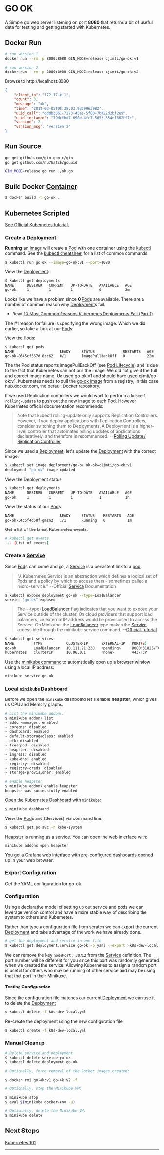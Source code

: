# GO OK

A Simple go web server listening on port **8080** that returns a bit of
useful data for testing and getting started with Kubernetes.

## Docker Run
```bash
# run version 1
docker run --rm -p 8080:8080 GIN_MODE=release cjimti/go-ok:v1

# run version 2
docker run --rm -p 8080:8080 GIN_MODE=release cjimti/go-ok:v2

```

Browse to http://localhost:8080

```json
{
    "client_ip": "172.17.0.1",
    "count": 3,
    "message": "ok",
    "time": "2018-03-05T08:38:03.936996398Z",
    "uuid_call": "dddb3561-7273-45ee-5f80-7b022d2bf2e9",
    "uuid_instance": "79defbd7-690e-4fc7-5652-354e1662ff7c",
    "version": 2,
    "version_msg": "version 2"
}
```

## Run Source

```bash
go get github.com/gin-gonic/gin
go get github.com/nu7hatch/gouuid

GIN_MODE=release go run ./ok.go
```

## Build Docker [Container]

```bash
$ docker build -t go-ok .
```

## Kubernetes Scripted

[See Official Kubernetes tutorial.][Official Tutorial]

### Create a [Deployment]

**Running** an [image] will create a [Pod] with one container using the
[kubectl] command. See the [kubectl cheatsheet] for a list of common commands.

```bash
$ kubectl run go-ok --image=go-ok:v1 --port=8080
```

View the [Deployment]:

```bash
$ kubectl get deployments
NAME      DESIRED   CURRENT   UP-TO-DATE   AVAILABLE   AGE
go-ok     1         1         1            0           2m
```

Looks like we have a problem since **0** [Pod]s are available. There are
a number of common reason why [Deployment]s fail.

- Read [10 Most Common Reasons Kubernetes Deployments Fail (Part 1)][Fail Article]

The #1 reason for failure is specifying the wrong image. Which we did
earlier, so take a look at our [Pod]s:

View the [Pod]s:

```bash
$ kubectl get pods
NAME                     READY     STATUS             RESTARTS   AGE
go-ok-8645cf567d-8zc62   0/1       ImagePullBackOff   0          22m
```

The the Pod status reports ImagePullBackOff (see [Pod Lifecycle]) and is
due to the fact that Kubernetes can not pull the image. We did not give
it the full and correct image name. Ue used go-ok:v1 and should have used
cjimti/go-ok:v1. Kubernetes needs to pull the [go-ok image] from a registry,
in this case hub.docker.com, the default Docker repository.

If we used Replication controllers we would want to perform a
`kubectl rolling-update` to push out the new image to each [Pod]. However
Kubernetes official documentation recommends:

>Note that kubectl rolling-update only supports Replication Controllers.
However, if you deploy applications with Replication Controllers, consider
switching them to Deployments. A Deployment is a higher-level controller
that automates rolling updates of applications declaratively, and therefore
is recommended. --[Rolling Update / Replication Controller](https://kubernetes.io/docs/tasks/run-application/rolling-update-replication-controller/)

Since we used a [Deployment], let's update the [Deployment] with the
correct image.

```bash
$ kubectl set image deployment/go-ok ok-ok=cjimti/go-ok:v1
deployment "go-ok" image updated
```

View the [Deployment] status:

```bash
$ kubectl get deployments
NAME      DESIRED   CURRENT   UP-TO-DATE   AVAILABLE   AGE
go-ok     1         1         1            1           1h
```

View the status of our [Pod]s:

```bash
NAME                     READY     STATUS    RESTARTS   AGE
go-ok-54c5f4d58f-gmzn2   1/1       Running   0          1m
```

Get a list of the latest Kubernetes events:

```bash
# kubectl get events
... (List of events)
```

### Create a [Service]

Since [Pod]s can come and go, a [Service] is a persistent link to a [pod].
>"A Kubernetes Service is an abstraction which defines a logical set of Pods
and a policy by which to access them - sometimes called a micro-service."
--Official [Service] Documentation

```bash
$ kubectl expose deployment go-ok --type=LoadBalancer
service "go-ok" exposed
```

> The --type=[LoadBalancer] flag indicates that you want to expose your
Service outside of the cluster. On cloud providers that support load
balancers, an external IP address would be provisioned to access the Service.
On Minikube, the [LoadBalancer] type makes the [Service] accessible through
the minikube service command.
--[Official Tutorial]

```bash
$ kubectl get services
NAME         TYPE           CLUSTER-IP      EXTERNAL-IP   PORT(S)          AGE
go-ok        LoadBalancer   10.111.21.238   <pending>     8080:31825/TCP   2m
kubernetes   ClusterIP      10.96.0.1       <none>        443/TCP          3d

```

Use the [minikube command] to automatically open up a browser window using a local IP address:

```bash
minikube service go-ok
```

### Local `minikube` Dashboard

Before we open the `minikube` dashboard let's enable **heapster**, which
gives us CPU and Memory graphs.

```bash
# List the minikube addons:
$ minikube addons list
- addon-manager: enabled
- coredns: disabled
- dashboard: enabled
- default-storageclass: enabled
- efk: disabled
- freshpod: disabled
- heapster: disabled
- ingress: disabled
- kube-dns: enabled
- registry: disabled
- registry-creds: disabled
- storage-provisioner: enabled

# enable heapster
$ minikube addons enable heapster
heapster was successfully enabled
```

Open the [Kubernetes Dashboard] with `minikube`:

```bash
$ minikube dashboard
```

View the [Pod]s and [Services] via command line:

```bash
$ kubectl get po,svc -n kube-system
```

[Heapster] is running as a service. You can open the web
interface with:

```bash
minikube addons open heapster
```

You get a [Grafana] web interface with pre-configured dashboards opened
up in your web browser.

### Export Configuration

Get the YAML configuration for go-ok.

### Configuration

Using a declarative model of setting up out service and pods we can
leverage version control and have a more stable way of describing the
system to others and Kubernetes.

Rather than type a configuration file from scratch we can export the
current [Deployment] and take advantage of the work we have already done.


```bash
# get the deployment and service in one file
$ kubectl get deployment,service go-ok -o yaml --export >k8s-dev-local.yml
```

We can remove the key `nodePort: 30712` from the [Service] definition. The
port number will be different for you since this port was randomly generated
when we created the service. Allowing Kubernetes to assign a random port  is
useful for others who may be running of other service and may be using that
that port in their Minikube.

#### Testing Configuration

Since the configuration file matches our current [Deployment] we can use it
to delete the [Deployment]

```bash
$ kubectl delete -f k8s-dev-local.yml
```

Re-create the deployment using the new configuration file:

```bash
$ kubectl create -f k8s-dev-local.yml
```


### Manual Cleanup

```bash
# Delete service and deployment
$ kubectl delete service go-ok
$ kubectl delete deployment go-ok

# Optionally, force removal of the Docker images created:

$ docker rmi go-ok:v1 go-ok:v2 -f

# Optionally, stop the Minikube VM:

$ minikube stop
$ eval $(minikube docker-env -u)

# Optionally, delete the Minikube VM:
$ minikube delete

```

## Next Steps

[Kubernetes 101](https://kubernetes.io/docs/user-guide/walkthrough/)


---

[go-ok image]: https://hub.docker.com/r/cjimti/go-ok/
[kubectl]: https://kubernetes.io/docs/reference/kubectl/overview/
[kubectl cheatsheet]: https://kubernetes.io/docs/reference/kubectl/cheatsheet/
[minikube command]: https://kubernetes.io/docs/getting-started-guides/minikube/
[Official Tutorial]: https://kubernetes.io/docs/tutorials/stateless-application/hello-minikube/
[Image]: https://kubernetes.io/docs/concepts/containers/images/
[Container]: https://kubernetes.io/docs/concepts/overview/components/#container-runtime
[Pod]: https://kubernetes.io/docs/concepts/workloads/pods/pod/
[Pod Lifecycle]: https://kubernetes.io/docs/concepts/workloads/pods/pod-lifecycle/
[Deployment]: https://kubernetes.io/docs/concepts/workloads/controllers/deployment/
[Service]: https://kubernetes.io/docs/concepts/services-networking/service/
[LoadBalancer]: https://kubernetes.io/docs/tasks/access-application-cluster/create-external-load-balancer/
[Kubernetes Dashboard]: https://github.com/kubernetes/dashboard
[Heapster]: https://github.com/kubernetes/heapster
[Grafana]: https://grafana.com/
[Fail Article]: https://kukulinski.com/10-most-common-reasons-kubernetes-deployments-fail-part-1/